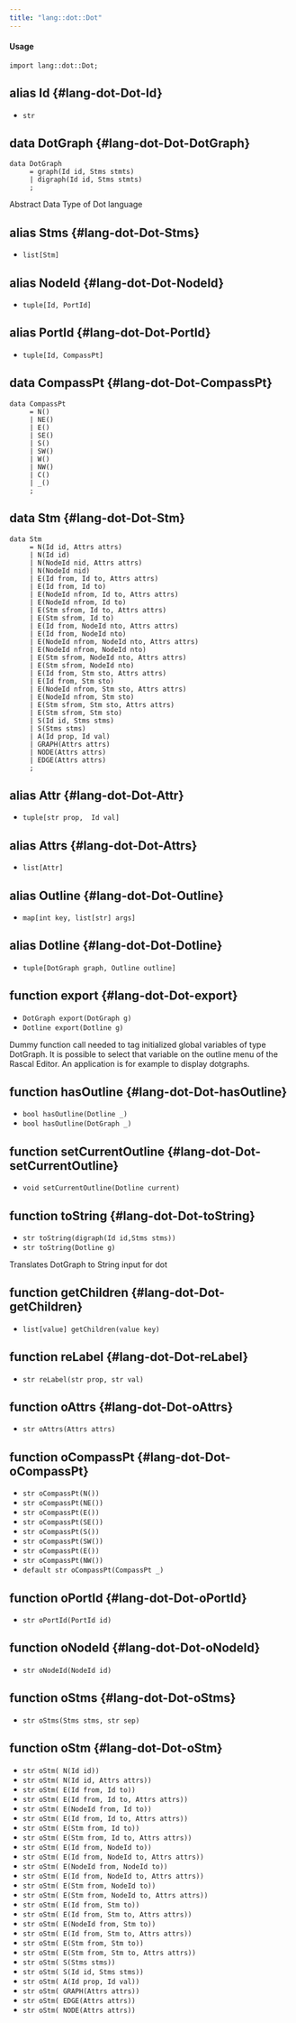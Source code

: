 ```yaml
---
title: "lang::dot::Dot"
---
```


#### Usage

`import lang::dot::Dot;`


## alias Id {#lang-dot-Dot-Id}

* `str`

## data DotGraph {#lang-dot-Dot-DotGraph}

```rascal
data DotGraph  
     = graph(Id id, Stms stmts)
     | digraph(Id id, Stms stmts)
     ;
```

Abstract Data Type of Dot language

## alias Stms {#lang-dot-Dot-Stms}

* `list[Stm]`

## alias NodeId {#lang-dot-Dot-NodeId}

* `tuple[Id, PortId]`

## alias PortId {#lang-dot-Dot-PortId}

* `tuple[Id, CompassPt]`

## data CompassPt {#lang-dot-Dot-CompassPt}

```rascal
data CompassPt  
     = N()
     | NE()
     | E()
     | SE()
     | S()
     | SW()
     | W()
     | NW()
     | C()
     | _()
     ;
```

## data Stm {#lang-dot-Dot-Stm}

```rascal
data Stm  
     = N(Id id, Attrs attrs)
     | N(Id id)
     | N(NodeId nid, Attrs attrs)
     | N(NodeId nid)
     | E(Id from, Id to, Attrs attrs)
     | E(Id from, Id to)
     | E(NodeId nfrom, Id to, Attrs attrs)
     | E(NodeId nfrom, Id to)
     | E(Stm sfrom, Id to, Attrs attrs)
     | E(Stm sfrom, Id to)
     | E(Id from, NodeId nto, Attrs attrs)
     | E(Id from, NodeId nto)
     | E(NodeId nfrom, NodeId nto, Attrs attrs)
     | E(NodeId nfrom, NodeId nto)
     | E(Stm sfrom, NodeId nto, Attrs attrs)
     | E(Stm sfrom, NodeId nto)
     | E(Id from, Stm sto, Attrs attrs)
     | E(Id from, Stm sto)
     | E(NodeId nfrom, Stm sto, Attrs attrs)
     | E(NodeId nfrom, Stm sto)
     | E(Stm sfrom, Stm sto, Attrs attrs)
     | E(Stm sfrom, Stm sto)
     | S(Id id, Stms stms)
     | S(Stms stms)
     | A(Id prop, Id val)
     | GRAPH(Attrs attrs)
     | NODE(Attrs attrs)
     | EDGE(Attrs attrs)
     ;
```

## alias Attr {#lang-dot-Dot-Attr}

* `tuple[str prop,  Id val]`

## alias Attrs {#lang-dot-Dot-Attrs}

* `list[Attr]`

## alias Outline {#lang-dot-Dot-Outline}

* `map[int key, list[str] args]`

## alias Dotline {#lang-dot-Dot-Dotline}

* `tuple[DotGraph graph, Outline outline]`

## function export {#lang-dot-Dot-export}

* ``DotGraph export(DotGraph g)``
* ``Dotline export(Dotline g)``

Dummy function call needed to tag initialized global variables of type DotGraph.
It is possible to select that variable on the outline menu of the Rascal Editor.
An application is for example to display dotgraphs.

## function hasOutline {#lang-dot-Dot-hasOutline}

* ``bool hasOutline(Dotline _)``
* ``bool hasOutline(DotGraph _)``

## function setCurrentOutline {#lang-dot-Dot-setCurrentOutline}

* ``void setCurrentOutline(Dotline current)``

## function toString {#lang-dot-Dot-toString}

* ``str toString(digraph(Id id,Stms stms))``
* ``str toString(Dotline g)``

Translates DotGraph to String input for dot

## function getChildren {#lang-dot-Dot-getChildren}

* ``list[value] getChildren(value key)``

## function reLabel {#lang-dot-Dot-reLabel}

* ``str reLabel(str prop, str val)``

## function oAttrs {#lang-dot-Dot-oAttrs}

* ``str oAttrs(Attrs attrs)``

## function oCompassPt {#lang-dot-Dot-oCompassPt}

* ``str oCompassPt(N())``
* ``str oCompassPt(NE())``
* ``str oCompassPt(E())``
* ``str oCompassPt(SE())``
* ``str oCompassPt(S())``
* ``str oCompassPt(SW())``
* ``str oCompassPt(E())``
* ``str oCompassPt(NW())``
* ``default str oCompassPt(CompassPt _)``

## function oPortId {#lang-dot-Dot-oPortId}

* ``str oPortId(PortId id)``

## function oNodeId {#lang-dot-Dot-oNodeId}

* ``str oNodeId(NodeId id)``

## function oStms {#lang-dot-Dot-oStms}

* ``str oStms(Stms stms, str sep)``

## function oStm {#lang-dot-Dot-oStm}

* ``str oStm( N(Id id))``
* ``str oStm( N(Id id, Attrs attrs))``
* ``str oStm( E(Id from, Id to))``
* ``str oStm( E(Id from, Id to, Attrs attrs))``
* ``str oStm( E(NodeId from, Id to))``
* ``str oStm( E(Id from, Id to, Attrs attrs))``
* ``str oStm( E(Stm from, Id to))``
* ``str oStm( E(Stm from, Id to, Attrs attrs))``
* ``str oStm( E(Id from, NodeId to))``
* ``str oStm( E(Id from, NodeId to, Attrs attrs))``
* ``str oStm( E(NodeId from, NodeId to))``
* ``str oStm( E(Id from, NodeId to, Attrs attrs))``
* ``str oStm( E(Stm from, NodeId to))``
* ``str oStm( E(Stm from, NodeId to, Attrs attrs))``
* ``str oStm( E(Id from, Stm to))``
* ``str oStm( E(Id from, Stm to, Attrs attrs))``
* ``str oStm( E(NodeId from, Stm to))``
* ``str oStm( E(Id from, Stm to, Attrs attrs))``
* ``str oStm( E(Stm from, Stm to))``
* ``str oStm( E(Stm from, Stm to, Attrs attrs))``
* ``str oStm( S(Stms stms))``
* ``str oStm( S(Id id, Stms stms))``
* ``str oStm( A(Id prop, Id val))``
* ``str oStm( GRAPH(Attrs attrs))``
* ``str oStm( EDGE(Attrs attrs))``
* ``str oStm( NODE(Attrs attrs))``


